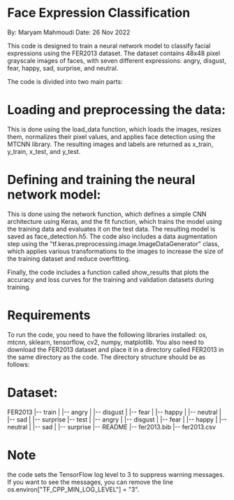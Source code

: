 # Face Expression Classification
By: Maryam Mahmoudi
Date: 26 Nov 2022

This code is designed to train a neural network model to classify facial expressions using the FER2013 dataset. The dataset contains 48x48 pixel grayscale images of faces, with seven different expressions: angry, disgust, fear, happy, sad, surprise, and neutral.

The code is divided into two main parts:

# Loading and preprocessing the data: 
This is done using the load_data function, which loads the images, resizes them, normalizes their pixel values, and applies face detection using the MTCNN library. The resulting images and labels are returned as x_train, y_train, x_test, and y_test.
# Defining and training the neural network model: 
This is done using the network function, which defines a simple CNN architecture using Keras, and the fit function, which trains the model using the training data and evaluates it on the test data. The resulting model is saved as face_detection.h5.
The code also includes a data augmentation step using the "tf.keras.preprocessing.image.ImageDataGenerator" class, which applies various transformations to the images to increase the size of the training dataset and reduce overfitting.

Finally, the code includes a function called show_results that plots the accuracy and loss curves for the training and validation datasets during training.

# Requirements
To run the code, you need to have the following libraries installed: 
os, mtcnn, sklearn, tensorflow, cv2, numpy, matplotlib. 
You also need to download the FER2013 dataset and place it in a directory called FER2013 in the same directory as the code. The directory structure should be as follows:
# Dataset: 
FER2013
|-- train
|   |-- angry
|   |-- disgust
|   |-- fear
|   |-- happy
|   |-- neutral
|   |-- sad
|   |-- surprise
|-- test
|   |-- angry
|   |-- disgust
|   |-- fear
|   |-- happy
|   |-- neutral
|   |-- sad
|   |-- surprise
|-- README
|-- fer2013.bib
|-- fer2013.csv

# Note 
the code sets the TensorFlow log level to 3 to suppress warning messages. If you want to see the messages, you can remove the line os.environ["TF_CPP_MIN_LOG_LEVEL"] = "3".
